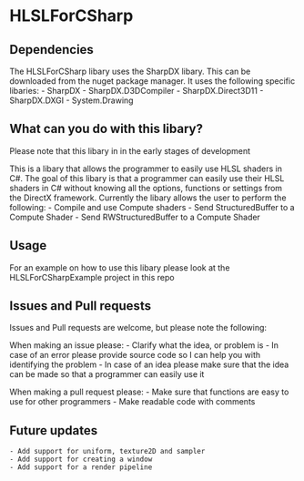 # HLSLForCSharp

## Dependencies

The HLSLForCSharp libary uses the SharpDX libary. This can be downloaded from the nuget package manager. It uses the following specific libaries:
	- SharpDX
	- SharpDX.D3DCompiler
	- SharpDX.Direct3D11
	- SharpDX.DXGI
	- System.Drawing 

## What can you do with this libary?

Please note that this libary in in the early stages of development 

This is a libary that allows the programmer to easily use HLSL shaders in C#. The goal of this libary is that a programmer can easily use their HLSL shaders in C# without knowing all the options, functions or settings from the DirectX framework. Currently the libary allows the user to perform the following:
	- Compile and use Compute shaders
	- Send StructuredBuffer to a Compute Shader
	- Send RWStructuredBuffer to a Compute Shader

## Usage

For an example on how to use this libary please look at the HLSLForCSharpExample project in this repo

## Issues and Pull requests

Issues and Pull requests are welcome, but please note the following:

When making an issue please:
	- Clarify what the idea, or problem is 
	- In case of an error please provide source code so I can help you with identifying the problem
	- In case of an idea please make sure that the idea can be made so that a programmer can easily use it

When making a pull request please:
	- Make sure that functions are easy to use for other programmers
	- Make readable code with comments

## Future updates
	- Add support for uniform, texture2D and sampler
	- Add support for creating a window
	- Add support for a render pipeline